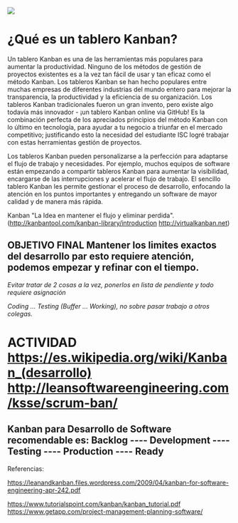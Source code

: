 ![](https://thumbor.forbes.com/thumbor/960x0/https%3A%2F%2Fspecials-images.forbesimg.com%2Fdam%2Fimageserve%2F1118167163%2F960x0.jpg%3Ffit%3Dscale)

# ¿Qué es un tablero Kanban?

Un tablero Kanban es una de las herramientas más populares para aumentar la productividad. Ninguno de los métodos de gestión de proyectos existentes es a la vez tan fácil de usar y tan eficaz como el método Kanban. Los tableros Kanban se han hecho populares entre muchas empresas de diferentes industrias del mundo entero para mejorar la transparencia, la productividad y la eficiencia de su organización. Los tableros Kanban tradicionales fueron un gran invento, pero existe algo todavía más innovador - ¡un tablero Kanban online via GitHub! Es la combinación perfecta de los apreciados principios del método Kanban con lo último en tecnología, para ayudar a tu negocio a triunfar en el mercado competitivo; justificando esto la necesidad del estudiante ISC logré trabajar con estas herramientas gestión de proyectos.

Los tableros Kanban pueden personalizarse a la perfección para adaptarse el flujo de trabajo y necesidades. Por ejemplo, muchos equipos de software están empezando a compartir tableros Kanban para aumentar la visibilidad, encargarse de las interrupciones y acelerar el flujo de trabajo. El sencillo tablero Kanban les permite gestionar el proceso de desarrollo, enfocando la atención en los puntos importantes y entregando un software de mayor calidad y de manera más rápida.

Kanban "La Idea en mantener el flujo y eliminar perdida". (http://kanbantool.com/kanban-library/introduction http://virtualkanban.net)

## OBJETIVO FINAL Mantener los limites exactos del desarrollo par esto requiere atención, podemos empezar y refinar con el tiempo.

_Evitar tratar de 2 cosas a la vez, ponerlos en lista de pendiente y todo requiere asignación_

_Coding ... Testing (Buffer ... Working), no sobre pasar trabajo a otros colegas._

# **ACTIVIDAD** https://es.wikipedia.org/wiki/Kanban_(desarrollo) http://leansoftwareengineering.com/ksse/scrum-ban/

## Kanban para Desarrollo de Software recomendable es: Backlog ---- Development ---- Testing ---- Production ---- Ready

Referencias: 

https://leanandkanban.files.wordpress.com/2009/04/kanban-for-software-engineering-apr-242.pdf

https://www.tutorialspoint.com/kanban/kanban_tutorial.pdf https://www.getapp.com/project-management-planning-software/
